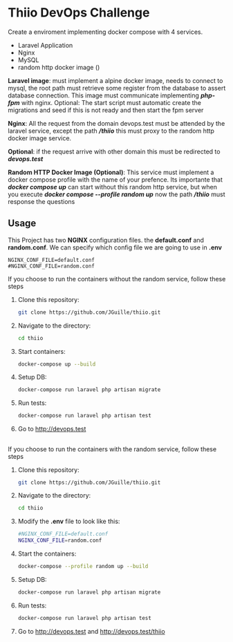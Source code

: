 # Thiio DevOps Challenge


Create a enviroment implementing docker compose with 4 services.

-   Laravel Application
-   Nginx
-   MySQL
-   random http docker image ()

**Laravel image**: must implement a alpine docker image, needs to connect to mysql, the root path must retrieve some register from the database to assert database connection. This image must communicate implementing  _**php-fpm**_  with nginx. Optional: The start script must automatic create the migrations and seed if this is not ready and then start the fpm server

**Nginx**: All the request from the domain devops.test must be attended by the laravel service, except the path  _**/thiio**_  this must proxy to the random http docker image service.

**Optional**: if the request arrive with other domain this must be redirected to  _**devops.test**_

**Random HTTP Docker Image (Optional)**: This service must implement a docker compose profile with the name of your prefence. Its importante that  _**docker compose up**_  can start without this random http service, but when you execute  _**docker compose --profile random up**_  now the path  _**/thiio**_  must response the questions


## Usage

This Project has two **NGINX** configuration files. the **default.conf** and **random.conf**.  We can specify which config file we are going to use in **.env**

    NGINX_CONF_FILE=default.conf
    #NGINX_CONF_FILE=random.conf
  
 If you choose to run the containers without the random service, follow these steps

1. Clone this repository:

    ```bash
    git clone https://github.com/JGuille/thiio.git
    ```

2. Navigate to the directory:

    ```bash
    cd thiio
    ```
  
3. Start containers:

    ```bash
    docker-compose up --build
    ```

4. Setup DB:

    ```bash
    docker-compose run laravel php artisan migrate
    ```
5. Run tests:

    ```bash
    docker-compose run laravel php artisan test  
    ```
6. Go to http://devops.test
##
 If you choose to run the containers with the random service, follow these steps

1. Clone this repository:

    ```bash
    git clone https://github.com/JGuille/thiio.git
    ```

2. Navigate to the directory:

    ```bash
    cd thiio
    ```
 3. Modify the **.env** file to look like this:

    ```bash
    #NGINX_CONF_FILE=default.conf
    NGINX_CONF_FILE=random.conf
    ```
  
4. Start the containers:

    ```bash
    docker-compose --profile random up --build
    ```

5. Setup DB:

    ```bash
    docker-compose run laravel php artisan migrate
    ```
6. Run tests:

    ```bash
    docker-compose run laravel php artisan test  
    ```
7. Go to http://devops.test and http://devops.test/thiio